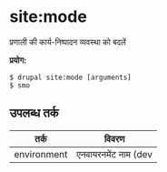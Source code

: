 # site:mode
प्रणाली की कार्य-निष्पादन व्यवस्था को बदलें

**प्रयोग:**
```
$ drupal site:mode [arguments]
$ smo  
```

## उपलब्ध तर्क
तर्क | विवरण
---------|-------------
environment | एनवायरनमेंट नाम (dev|prod)
